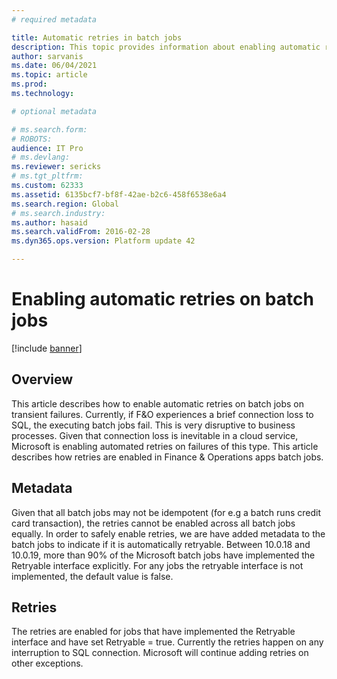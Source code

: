 ```yaml
---
# required metadata

title: Automatic retries in batch jobs
description: This topic provides information about enabling automatic retries on batch jobs
author: sarvanis
ms.date: 06/04/2021
ms.topic: article
ms.prod: 
ms.technology: 

# optional metadata

# ms.search.form: 
# ROBOTS: 
audience: IT Pro
# ms.devlang: 
ms.reviewer: sericks
# ms.tgt_pltfrm: 
ms.custom: 62333
ms.assetid: 6135bcf7-bf8f-42ae-b2c6-458f6538e6a4
ms.search.region: Global
# ms.search.industry: 
ms.author: hasaid
ms.search.validFrom: 2016-02-28
ms.dyn365.ops.version: Platform update 42

---
```


# Enabling automatic retries on batch jobs

[!include [banner](../includes/banner.md)]

## Overview
This article describes how to enable automatic retries on batch jobs on transient failures. Currently, if F&O experiences a brief connection loss to SQL, the executing batch jobs fail. This is very disruptive to business processes. Given that connection loss is inevitable in a cloud service, Microsoft is enabling automated retries on failures of this type. This article describes how retries are enabled in Finance & Operations apps batch jobs.

## Metadata
Given that all batch jobs may not be idempotent (for e.g a batch runs credit card transaction), the retries cannot be enabled across all batch jobs equally. In order to safely enable retries, we are have added metadata to the batch jobs to indicate if it is automatically retryable. Between 10.0.18 and 10.0.19, more than 90% of the Microsoft batch jobs have implemented the Retryable interface explicitly. For any jobs the retryable interface is not implemented, the default value is false.

## Retries
The retries are enabled for jobs that have implemented the Retryable interface and have set Retryable = true. Currently the retries happen on any interruption to SQL connection. Microsoft will continue adding retries on other exceptions.
